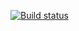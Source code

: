 [![Build status](https://ci.appveyor.com/api/projects/status/clh0aasea68xpu5o?svg=true)](https://ci.appveyor.com/project/ElinaVetohina/homework5-2)